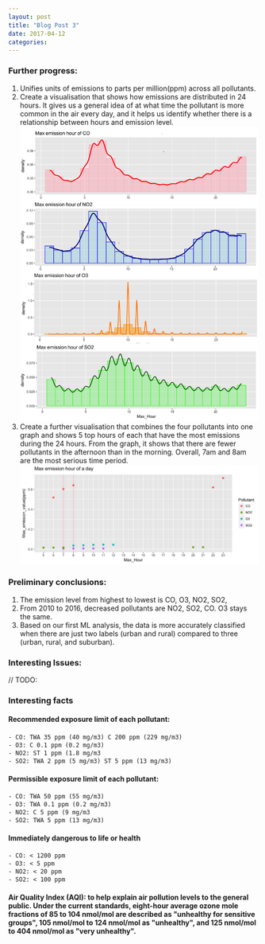 ```yaml
---
layout: post
title: "Blog Post 3"
date: 2017-04-12
categories: 
---
```


### Further progress:
1. Unifies units of emissions to parts per million(ppm) across all pollutants. 
2. Create a visualisation that shows how emissions are distributed in 24 hours. It gives us a general idea of at what time the pollutant is more common in the air every day, and it helps us identify whether there is a relationship between hours and emission level. 
	![max hour](/images/Max_Hour_4pollutant.png)
3. Create a further visualisation that combines the four pollutants into one graph and shows 5 top hours of each that have the most emissions during the 24 hours. From the graph, it shows that there are fewer pollutants in the afternoon than in the morning. Overall, 7am and 8am are the most serious time period. 
	![max hour total](/images/Max_Hour_day.png)

### Preliminary conclusions:
1. The emission level from highest to lowest is CO, O3, NO2, SO2, 
2. From 2010 to 2016, decreased pollutants are NO2, SO2, CO. O3 stays the same. 
3. Based on our first ML analysis, the data is more accurately classified when there are just two labels (urban and rural) compared to three (urban, rural, and suburban).

### Interesting Issues:
// TODO:

### Interesting facts

#### Recommended exposure limit of each pollutant:
	- CO: TWA 35 ppm (40 mg/m3) C 200 ppm (229 mg/m3)
	- O3: C 0.1 ppm (0.2 mg/m3)
	- NO2: ST 1 ppm (1.8 mg/m3
	- SO2: TWA 2 ppm (5 mg/m3) ST 5 ppm (13 mg/m3)

#### Permissible exposure limit of each pollutant:
	- CO: TWA 50 ppm (55 mg/m3)
	- O3: TWA 0.1 ppm (0.2 mg/m3)
	- NO2: C 5 ppm (9 mg/m3
	- SO2: TWA 5 ppm (13 mg/m3)

#### Immediately dangerous to life or health
	- CO: < 1200 ppm
	- O3: < 5 ppm
	- NO2: < 20 ppm 
	- SO2: < 100 ppm

#### Air Quality Index (AQI): to help explain air pollution levels to the general public. Under the current standards, eight-hour average ozone mole fractions of 85 to 104 nmol/mol are described as "unhealthy for sensitive groups", 105 nmol/mol to 124 nmol/mol as "unhealthy", and 125 nmol/mol to 404 nmol/mol as "very unhealthy".
